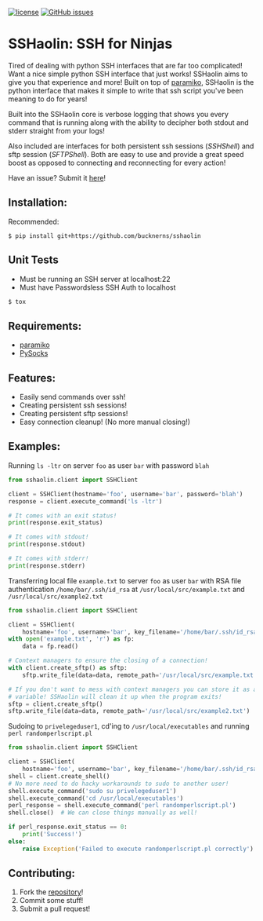 [![license](https://img.shields.io/github/license/bucknerns/sshaolin.svg?maxAge=2592000)](https://github.com/bucknerns/sshaolin/blob/master/LICENSE)
[![GitHub issues](https://img.shields.io/github/issues/bucknerns/sshaolin.svg)](https://github.com/bucknerns/sshaolin/issues)

# SSHaolin: SSH for Ninjas

Tired of dealing with python SSH interfaces that are far too complicated!
Want a nice simple python SSH interface that just works!
SSHaolin aims to give you that experience and more!
Built on top of [paramiko](https://github.com/paramiko/paramiko),
SSHaolin is the python interface that makes it simple to write that ssh script
you've been meaning to do for years!

Built into the SSHaolin core is verbose logging that shows you every
command that is running along with the ability to decipher both stdout and
stderr straight from your logs!

Also included are interfaces for both persistent ssh sessions (_SSHShell_) and
sftp session (_SFTPShell_). Both are easy to use and provide a great speed
boost as opposed to connecting and reconnecting for every action!

Have an issue? Submit it [here](https://github.com/bucknerns/sshaolin/issues)!

## Installation:

Recommended:
```
$ pip install git+https://github.com/bucknerns/sshaolin
```

## Unit Tests

* Must be running an SSH server at localhost:22
* Must have Passwordsless SSH Auth to localhost
```python
$ tox
```

## Requirements:

* [paramiko](https://github.com/paramiko/paramiko)
* [PySocks](https://github.com/Anorov/PySocks)

## Features:

* Easily send commands over ssh!
* Creating persistent ssh sessions!
* Creating persistent sftp sessions!
* Easy connection cleanup! (No more manual closing!)

## Examples:

Running `ls -ltr` on server `foo` as user `bar` with password `blah`
```python
from sshaolin.client import SSHClient

client = SSHClient(hostname='foo', username='bar', password='blah')
response = client.execute_command('ls -ltr')

# It comes with an exit status!
print(response.exit_status)

# It comes with stdout!
print(response.stdout)

# It comes with stderr!
print(response.stderr)
```

Transferring local file `example.txt` to server `foo` as user `bar` with RSA
file authentication `/home/bar/.ssh/id_rsa` at `/usr/local/src/example.txt` and
`/usr/local/src/example2.txt`
```python
from sshaolin.client import SSHClient

client = SSHClient(
    hostname='foo', username='bar', key_filename='/home/bar/.ssh/id_rsa')
with open('example.txt', 'r') as fp:
    data = fp.read()

# Context managers to ensure the closing of a connection!
with client.create_sftp() as sftp:
    sftp.write_file(data=data, remote_path='/usr/local/src/example.txt')

# If you don't want to mess with context managers you can store it as a
# variable! SSHaolin will clean it up when the program exits!
sftp = client.create_sftp()
sftp.write_file(data=data, remote_path='/usr/local/src/example2.txt')
```

Sudoing to `privelegeduser1`, cd'ing to `/usr/local/executables` and running
`perl randomperlscript.pl`
```python
from sshaolin.client import SSHClient

client = SSHClient(
    hostname='foo', username='bar', key_filename='/home/bar/.ssh/id_rsa')
shell = client.create_shell()
# No more need to do hacky workarounds to sudo to another user!
shell.execute_command('sudo su privelegeduser1')
shell.execute_command('cd /usr/local/executables')
perl_response = shell.execute_command('perl randomperlscript.pl')
shell.close()  # We can close things manually as well!

if perl_response.exit_status == 0:
    print('Success!')
else:
    raise Exception('Failed to execute randomperlscript.pl correctly')
```

## Contributing:
1. Fork the [repository](https://github.com/bucknerns/sshaolin)!
2. Commit some stuff!
3. Submit a pull request!
